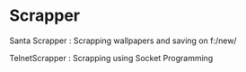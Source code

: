 # Scrapper
Santa Scrapper : Scrapping wallpapers and saving on f:/new/

TelnetScrapper : Scrapping using Socket Programming
